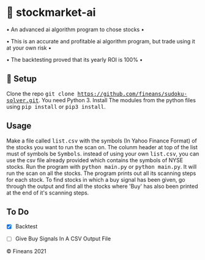 # 🤖 stockmarket-ai

• An advanced ai algorithm program to chose stocks •

• This is an accurate and profitable ai algorithm program, but trade using it at your own risk •

• The backtesting proved that its yearly ROI is 100% •

## 🔨 Setup

Clone the repo <kbd>git clone https://github.com/fineans/sudoku-solver.git</kbd>.
You need Python 3. Install The modules from the python files using <kbd>pip install</kbd> or <kbd>pip3 install</kbd>. 

## Usage

Make a file called <kbd>list.csv</kbd> with the symbols (In Yahoo Finance Format) of the stocks you want to run the scan on. The colunm header at top of the list must of symbols be <kbd>Symbols</kbd>. instead of using your own <kbd>list.csv</kbd>, you can use the csv file already provided which contains the symbols of NYSE stocks. Run the program with <kbd>python main.py</kbd> or <kbd>python main.py</kbd>. It will run the scan on all the stocks. The program prints out all its scanning steps for each stock. To find stocks in which a buy signal has been given, go through the output and find all the stocks where 'Buy' has also been printed at the end of it's scanning steps.

## To Do

- [x] Backtest
- [ ] Give Buy Signals In A CSV Output File


© Fineans 2021
